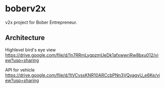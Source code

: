 # boberv2x
v2x project for Bober Entrepreneur. 

## Architecture
Highlevel bird's eye view https://drive.google.com/file/d/1n7RRmLygpzmUeDk1afxwwrjRw8bxu012/view?usp=sharing

API for vehicle https://drive.google.com/file/d/1tVCvssKNR10ARCcbPNn3VQyagyU_e6Ke/view?usp=sharing
